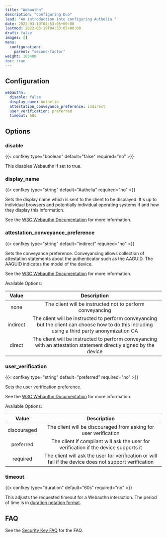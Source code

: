 ```yaml
---
title: "Webauthn"
description: "Configuring Duo"
lead: "An introduction into configuring Authelia."
date: 2022-03-19T04:53:05+00:00
lastmod: 2022-03-19T04:53:05+00:00
draft: false
images: []
menu:
  configuration:
    parent: "second-factor"
weight: 103400
toc: true
---
```


## Configuration

```yaml
webauthn:
  disable: false
  display_name: Authelia
  attestation_conveyance_preference: indirect
  user_verification: preferred
  timeout: 60s
```

## Options

### disable

{{< confkey type="boolean" default="false" required="no" >}}

This disables Webauthn if set to true.

### display_name

{{< confkey type="string" default="Authelia" required="no" >}}

Sets the display name which is sent to the client to be displayed. It's up to individual browsers and potentially
individual operating systems if and how they display this information.

See the [W3C Webauthn Documentation](https://www.w3.org/TR/webauthn-2/#dom-publickeycredentialentity-name) for more information.

### attestation_conveyance_preference

{{< confkey type="string" default="indirect" required="no" >}}

Sets the conveyance preference. Conveyancing allows collection of attestation statements about the authenticator such as
the AAGUID. The AAGUID indicates the model of the device.

See the [W3C Webauthn Documentation](https://www.w3.org/TR/webauthn-2/#enum-attestation-convey) for more information.

Available Options:

|  Value   |                                                                  Description                                                                  |
|:--------:|:---------------------------------------------------------------------------------------------------------------------------------------------:|
|   none   |                                           The client will be instructed not to perform conveyancing                                           |
| indirect | The client will be instructed to perform conveyancing but the client can choose how to do this including using a third party anonymization CA |
|  direct  |               The client will be instructed to perform conveyancing with an attestation statement directly signed by the device               |

### user_verification

{{< confkey type="string" default="preferred" required="no" >}}

Sets the user verification preference.

See the [W3C Webauthn Documentation](https://www.w3.org/TR/webauthn-2/#enum-userVerificationRequirement) for more information.

Available Options:

|    Value    |                                              Description                                               |
|:-----------:|:------------------------------------------------------------------------------------------------------:|
| discouraged |                    The client will be discouraged from asking for user verification                    |
|  preferred  |          The client if compliant will ask the user for verification if the device supports it          |
|  required   | The client will ask the user for verification or will fail if the device does not support verification |

### timeout

{{< confkey type="duration" default="60s" required="no" >}}

This adjusts the requested timeout for a Webauthn interaction. The period of time is in
[duration notation format](../prologue/common.md#duration-notation-format).

## FAQ

See the [Security Key FAQ](../features/2fa/security-key.md#faq) for the FAQ.
